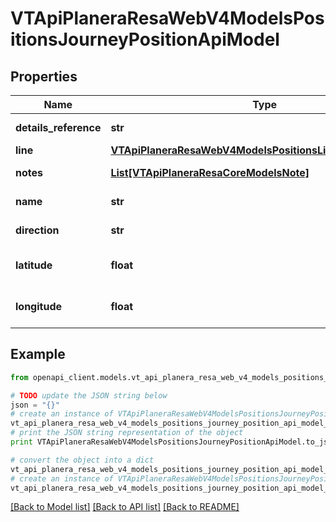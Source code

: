 # VTApiPlaneraResaWebV4ModelsPositionsJourneyPositionApiModel


## Properties
Name | Type | Description | Notes
------------ | ------------- | ------------- | -------------
**details_reference** | **str** | Journey reference | [optional] 
**line** | [**VTApiPlaneraResaWebV4ModelsPositionsLineDetailsApiModel**](VTApiPlaneraResaWebV4ModelsPositionsLineDetailsApiModel.md) |  | [optional] 
**notes** | [**List[VTApiPlaneraResaCoreModelsNote]**](VTApiPlaneraResaCoreModelsNote.md) | Journey notes | [optional] 
**name** | **str** | Journey name | [optional] 
**direction** | **str** | Journey direction | [optional] 
**latitude** | **float** | Current latitude of journey | [optional] 
**longitude** | **float** | Current longitude of journey | [optional] 

## Example

```python
from openapi_client.models.vt_api_planera_resa_web_v4_models_positions_journey_position_api_model import VTApiPlaneraResaWebV4ModelsPositionsJourneyPositionApiModel

# TODO update the JSON string below
json = "{}"
# create an instance of VTApiPlaneraResaWebV4ModelsPositionsJourneyPositionApiModel from a JSON string
vt_api_planera_resa_web_v4_models_positions_journey_position_api_model_instance = VTApiPlaneraResaWebV4ModelsPositionsJourneyPositionApiModel.from_json(json)
# print the JSON string representation of the object
print VTApiPlaneraResaWebV4ModelsPositionsJourneyPositionApiModel.to_json()

# convert the object into a dict
vt_api_planera_resa_web_v4_models_positions_journey_position_api_model_dict = vt_api_planera_resa_web_v4_models_positions_journey_position_api_model_instance.to_dict()
# create an instance of VTApiPlaneraResaWebV4ModelsPositionsJourneyPositionApiModel from a dict
vt_api_planera_resa_web_v4_models_positions_journey_position_api_model_form_dict = vt_api_planera_resa_web_v4_models_positions_journey_position_api_model.from_dict(vt_api_planera_resa_web_v4_models_positions_journey_position_api_model_dict)
```
[[Back to Model list]](../README.md#documentation-for-models) [[Back to API list]](../README.md#documentation-for-api-endpoints) [[Back to README]](../README.md)


